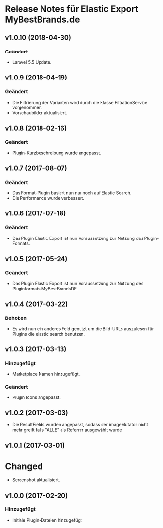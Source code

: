 # Release Notes für Elastic Export MyBestBrands.de

## v1.0.10 (2018-04-30)

### Geändert
- Laravel 5.5 Update.

## v1.0.9 (2018-04-19)

### Geändert
- Die Filtrierung der Varianten wird durch die Klasse FiltrationService vorgenommen.
- Vorschaubilder aktualisiert.

## v1.0.8 (2018-02-16)  

### Geändert
- Plugin-Kurzbeschreibung wurde angepasst.

## v1.0.7 (2017-08-07)  

### Geändert
- Das Format-Plugin basiert nun nur noch auf Elastic Search.
- Die Performance wurde verbessert.

## v1.0.6 (2017-07-18)  

### Geändert
- Das Plugin Elastic Export ist nun Voraussetzung zur Nutzung des Plugin-Formats.

## v1.0.5 (2017-05-24)

### Geändert
- Das Plugin Elastic Export ist nun Voraussetzung zur Nutzung des Pluginformats MyBestBrandsDE.

## v1.0.4 (2017-03-22)

### Behoben
- Es wird nun ein anderes Feld genutzt um die Bild-URLs auszulesen für Plugins die elastic search benutzen.

## v1.0.3 (2017-03-13)

### Hinzugefügt
- Marketplace Namen hinzugefügt.

### Geändert
- Plugin Icons angepasst.

## v1.0.2 (2017-03-03)
- Die ResultFields wurden angepasst, sodass der imageMutator nicht mehr greift falls "ALLE" als Referrer ausgewählt wurde

## v1.0.1 (2017-03-01)

# Changed
- Screenshot aktualisiert.

## v1.0.0 (2017-02-20)

### Hinzugefügt
- Initiale Plugin-Dateien hinzugefügt

